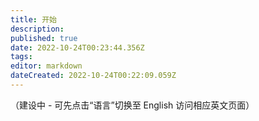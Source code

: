 ```yaml
---
title: 开始
description: 
published: true
date: 2022-10-24T00:23:44.356Z
tags: 
editor: markdown
dateCreated: 2022-10-24T00:22:09.059Z
---
```


（建设中 - 可先点击“语言”切换至 English 访问相应英文页面）